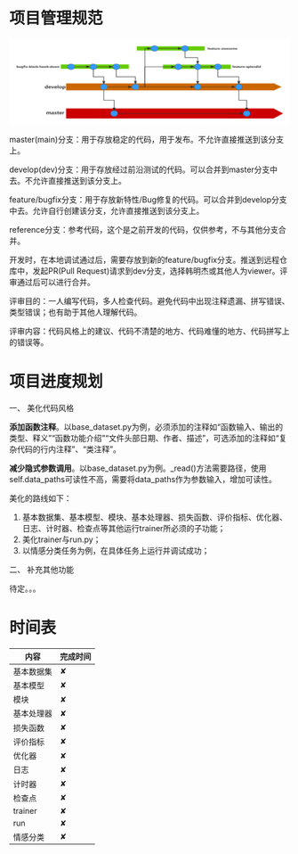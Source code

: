 
# 项目管理规范

![alt 属性文本](assets/develop_guide.png)

master(main)分支：用于存放稳定的代码，用于发布。不允许直接推送到该分支上。

develop(dev)分支：用于存放经过前沿测试的代码。可以合并到master分支中去。不允许直接推送到该分支上。

feature/bugfix分支：用于存放新特性/Bug修复的代码。可以合并到develop分支中去。允许自行创建该分支，允许直接推送到该分支上。

reference分支：参考代码，这个是之前开发的代码，仅供参考，不与其他分支合并。

开发时，在本地调试通过后，需要存放到新的feature/bugfix分支。推送到远程仓库中，发起PR(Pull Request)请求到dev分支，选择韩明杰或其他人为viewer。评审通过后可以进行合并。

评审目的：一人编写代码，多人检查代码。避免代码中出现注释遗漏、拼写错误、类型错误；也有助于其他人理解代码。

评审内容：代码风格上的建议、代码不清楚的地方、代码难懂的地方、代码拼写上的错误等。

# 项目进度规划

一、	美化代码风格

**添加函数注释**。以base_dataset.py为例，必须添加的注释如“函数输入、输出的类型、释义”“函数功能介绍”“文件头部日期、作者、描述”，可选添加的注释如“复杂代码的行内注释”、“类注释”。

**减少隐式参数调用**。以base_dataset.py为例。_read()方法需要路径，使用self.data_paths可读性不高，需要将data_paths作为参数输入，增加可读性。

美化的路线如下：
1. 基本数据集、基本模型、模块、基本处理器、损失函数、评价指标、优化器、日志、计时器、检查点等其他运行trainer所必须的子功能；
2. 美化trainer与run.py；
3. 以情感分类任务为例，在具体任务上运行并调试成功；

二、	补充其他功能


待定。。。


# 时间表

|  内容   | 完成时间  |
|  ----  | ----  |
| 基本数据集  | &#10008; |
| 基本模型  | &#10008; |
| 模块  | &#10008; |
| 基本处理器  | &#10008; |
| 损失函数  | &#10008; |
| 评价指标  | &#10008; |
| 优化器  | &#10008; |
| 日志  | &#10008; |
| 计时器  | &#10008; |
| 检查点  | &#10008; |
| trainer  | &#10008; |
| run  | &#10008; |
| 情感分类  | &#10008; |



